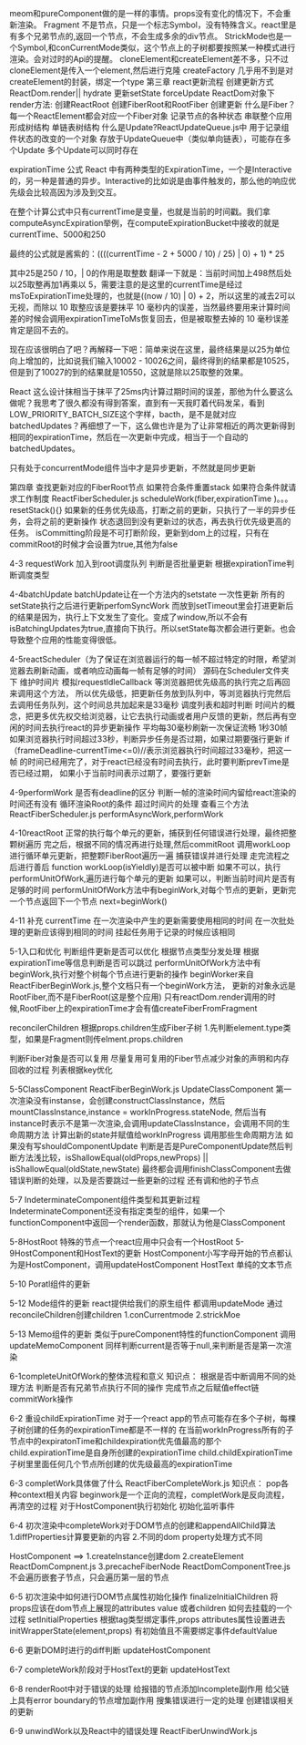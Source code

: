 meom和pureComponent做的是一样的事情。props没有变化的情况下，不会重新渲染。
Fragment 不是节点，只是一个标志Symbol，没有特殊含义。react里是有多个兄弟节点的,返回一个节点，不会生成多余的div节点。
StrickMode也是一个Symbol,和conCurrentMode类似，这个节点上的子树都要按照某一种模式进行渲染。会对过时的Api的提醒。
cloneElement和createElement差不多，只不过cloneElement是传入一个element,然后进行克隆
createFactory 几乎用不到是对createElement的封装，绑定一个type
第三章 react更新流程
创建更新方式
ReactDom.render|| hydrate 
更新setState forceUpdate
ReactDom对象下render方法:
创建ReactRoot
创建FiberRoot和RootFiber
创建更新
什么是Fiber？
每一个ReactElement都会对应一个Fiber对象
记录节点的各种状态 
串联整个应用形成树结构
单链表树结构
什么是Update?ReactUpdateQueue.js中
用于记录组件状态的改变的一个对象 
存放于UpdateQueue中（类似单向链表），可能存在多个Update
多个Update可以同时存在


expirationTime 公式
React 中有两种类型的ExpirationTime，一个是Interactive的，另一种是普通的异步。Interactive的比如说是由事件触发的，那么他的响应优先级会比较高因为涉及到交互。

在整个计算公式中只有currentTime是变量，也就是当前的时间戳。我们拿computeAsyncExpiration举例，在computeExpirationBucket中接收的就是currentTime、5000和250

最终的公式就是酱紫的：((((currentTime - 2 + 5000 / 10) / 25) | 0) + 1) * 25

其中25是250 / 10，| 0的作用是取整数
翻译一下就是：当前时间加上498然后处以25取整再加1再乘以 5，需要注意的是这里的currentTime是经过msToExpirationTime处理的，也就是((now / 10) | 0) + 2，所以这里的减去2可以无视，而除以 10 取整应该是要抹平 10 毫秒内的误差，当然最终要用来计算时间差的时候会调用expirationTimeToMs恢复回去，但是被取整去掉的 10 毫秒误差肯定是回不去的。

现在应该很明白了吧？再解释一下吧：简单来说在这里，最终结果是以25为单位向上增加的，比如说我们输入10002 - 10026之间，最终得到的结果都是10525，但是到了10027的到的结果就是10550，这就是除以25取整的效果。

React 这么设计抹相当于抹平了25ms内计算过期时间的误差，那他为什么要这么做呢？我思考了很久都没有得到答案，直到有一天我盯着代码发呆，看到LOW_PRIORITY_BATCH_SIZE这个字样，bacth，是不是就对应batchedUpdates？再细想了一下，这么做也许是为了让非常相近的两次更新得到相同的expirationTime，然后在一次更新中完成，相当于一个自动的batchedUpdates。

只有处于concurrentMode组件当中才是异步更新，不然就是同步更新

第四章
查找更新对应的FiberRoot节点
如果符合条件重置stack
如果符合条件就请求工作制度
ReactFiberScheduler.js
scheduleWork(fiber,expirationTime )。。。
resetStack(){}
如果新的任务优先级高，打断之前的更新，只执行了一半的异步任务，会将之前的更新操作 
状态退回到没有更新过的状态，再去执行优先级更高的任务。 
isCommitting阶段是不可打断阶段，更新到dom上的过程，只有在commitRoot的时候才会设置为true,其他为false 

4-3 requestWork
加入到root调度队列
判断是否批量更新
根据expirationTime判断调度类型

4-4batchUpdate
batchUpdate让在一个方法内的setstate 一次性更新
所有的setState执行之后进行更新perfomSyncWork
而放到setTimeout里会打进更新后的结果是因为，执行上下文发生了变化。变成了window,所以不会有isBatchingUpdates为true,直接向下执行。所以setState每次都会进行更新。也会导致整个应用的性能变得很低。

4-5reactScheduler（为了保证在浏览器运行的每一帧不超过特定的时限，希望浏览器去刷新动画，或者响应动画每一帧有足够的时间）
源码在Scheduler文件夹下
维护时间片
模拟requestldleCallback 等浏览器把优先级高的执行完之后再回来调用这个方法，
所以优先级低，把更新任务放到队列中，等浏览器执行完然后去调用任务队列，这个时间总共加起来是33毫秒 
调度列表和超时判断
时间片的概念，把更多优先权交给浏览器，让它去执行动画或者用户反馈的更新，然后再有空闲的时间去执行react的异步更新操作 
平均每30毫秒刷新一次保证流畅  1秒30帧
如果浏览器执行时间超过33秒，判断异步任务是否过期，如果过期要强行更新
if（frameDeadline-currentTime<=0)//表示浏览器执行时间超过33毫秒，把这一帧
的时间已经用完了，对于react已经没有时间去执行，此时要判断prevTime是否已经过期，
如果小于当前时间表示过期了，要强行更新   

4-9performWork
是否有deadline的区分 判断一帧的渲染时间内留给react渲染的时间还有没有
循环渲染Root的条件
超过时间片的处理 
查看三个方法ReactFiberScheduler.js
performAsyncWork,performWork

4-10reactRoot 正常的执行每个单元的更新，捕获到任何错误进行处理，最终把整颗树遍历
完之后，根据不同的情况再进行处理,然后commitRoot
调用workLoop进行循环单元更新，把整颗FiberRoot遍历一遍
捕获错误并进行处理
走完流程之后进行善后
function workLoop(isYieldly)是否可以被中断
如果不可以，执行performUnitOfWork,遍历进行每个单元的更新
如果可以，判断当前时间片是否有足够的时间
performUnitOfWork方法中有beginWork,对每个节点的更新，更新完一个节点返回下一个节点 next=beginWork()

4-11 补充
currentTime
在一次渲染中产生的更新需要使用相同的时间
在一次批处理的更新应该得到相同的时间
挂起任务用于记录的时候应该相同

5-1入口和优化
判断组件更新是否可以优化
根据节点类型分发处理
根据expirationTime等信息判断是否可以跳过
performUnitOfWork方法中有beginWork,执行对整个树每个节点进行更新的操作
beginWorker来自ReactFiberBeginWork.js,整个文档只有一个beginWork方法，
更新的对象永远是RootFiber,而不是FiberRoot(这是整个应用)
只有reactDom.render调用的时候,RootFiber上的expirationTime才会有值createFiberFromFragment

reconcilerChildren
根据props.children生成Fiber子树
1.先判断element.type类型，如果是Fragment则传elment.props.children

判断Fiber对象是否可以复用
尽量复用可复用的Fiber节点减少对象的声明和内存回收的过程
列表根据key优化

5-5ClassComponent 
ReactFiberBeginWork.js UpdateClassComponent
第一次渲染没有instanse，会创建constructClassInstance，然后mountClassInstance,instance = workInProgress.stateNode,
然后当有instance时表示不是第一次渲染,会调用updateClassInstance，会调用不同的生命周期方法
计算出新的state并赋值给workInProgress
调用那些生命周期方法
如果没有写shouldComponentUpdate
判断是否是PureComponentUpdate然后判断方法浅比较，isShallowEqual(oldProps,newProps) || isShallowEqual(oldState,newState)
最终都会调用finishClassComponent去做错误判断的处理，以及是否要跳过一些更新的过程
还有调和他的子节点

5-7 IndeterminateComponent组件类型和其更新过程
IndeterminateComponent还没有指定类型的组件，如果一个functionComponent中返回一个render函数，那就认为他是ClassComponent

5-8HostRoot
特殊的节点一个react应用中只会有一个HostRoot
5-9HostComponent和HostText的更新
HostComponent小写字母开始的节点都认为是HostComponent，调用updateHostComponent
HostText 单纯的文本节点
 
5-10 Poratl组件的更新

5-12 Mode组件的更新
react提供给我们的原生组件 都调用updateMode 通过reconcileChildren创建children
1.conCurrentmode
2.strickMoe

5-13 Memo组件的更新
类似于pureComponent特性的functionComponent
调用updateMemoComponent 同样判断current是否等于null,来判断是否是第一次渲染

6-1completeUnitOfWork的整体流程和意义
知识点：
根据是否中断调用不同的处理方法
判断是否有兄弟节点执行不同的操作
完成节点之后赋值effect链 commitWork操作

6-2 重设childExpirationTime
对于一个react app的节点可能存在多个子树，每棵子树创建的任务的expirationTime都是不一样的
在当前workInProgress所有的子节点中的expiratonTime和childexpiration优先值最高的那个
child.expirationTime是自身所创建的expirationTime
child.childExpirationTime 子树里里面任何几个节点所创建的优先级最高的expirationTime

6-3 completWork具体做了什么 ReactFiberCompleteWork.js
知识点：
pop各种context相关内容 beginwork是一个正向的流程，completWork是反向流程，再清空的过程
对于HostComponent执行初始化
初始化监听事件

6-4 初次渲染中completeWork对于DOM节点的创建和appendAllChild算法
1.diffProperties计算要更新的内容
2.不同的dom property处理方式不同

HostComponent ==>
1.createInstance创建dom
2.createElement ReactDomCompnent.js
3.precacheFiberNode ReactDomComponentTree.js
不会遍历嵌套子节点，只会遍历第一层的节点

6-5 初次渲染中如何进行DOM节点属性初始化操作
finalizeInitialChildren 将props应该在dom节点上展现的attributes value 或者children 如何去挂载的一个过程
setInitialProperties 根据tag类型绑定事件,props attributes属性设置进去
initWrapperState(element,props)
有初始值且不需要绑定事件defaultValue

6-6 更新DOM时进行的diff判断
updateHostComponent

6-7 completeWork阶段对于HostText的更新
updateHostText

6-8 renderRoot中对于错误的处理
给报错的节点添加Incomplete副作用
给父链上具有error boundary的节点增加副作用 搜集错误进行一定的处理
创建错误相关的更新

6-9 unwindWork以及React中的错误处理 ReactFiberUnwindWork.js

